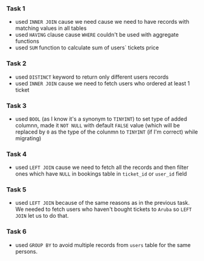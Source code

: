 ### Task 1
- used `INNER JOIN` cause we need cause we need to have records with matching values in all tables
- used `HAVING` clause cause `WHERE` couldn't be used with aggregate functions
- used `SUM` function to calculate sum of users` tickets price

### Task 2
- used `DISTINCT` keyword to return only different users records
- used `INNER JOIN` cause we need to fetch users who ordered at least 1 ticket

### Task 3
- used `BOOL` (as I know it's a synonym to `TINYINT`) to set type of added columnn, made it `NOT NULL` with default `FALSE` value (which will be replaced by `0` as the type of the colunmn to `TINYINT` (if I'm correct) while migrating)

### Task 4
- used `LEFT JOIN` cause we need to fetch all the records and then filter ones which have `NULL` in bookings table in `ticket_id` or `user_id` field

### Task 5
- used `LEFT JOIN` because of the same reasons as in the previous task. We needed to fetch users who haven't bought tickets to `Aruba` so `LEFT JOIN` let us to do that.

### Task 6
- used `GROUP BY` to avoid multiple records from `users` table for the same persons.
